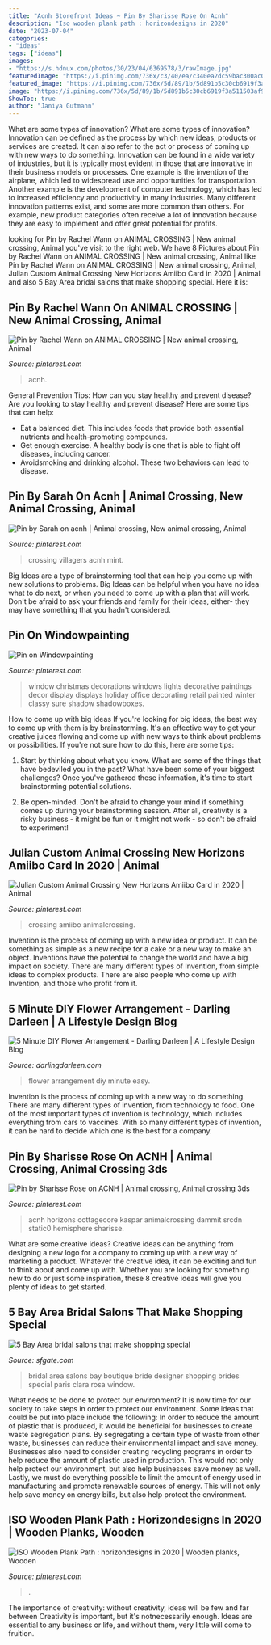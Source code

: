 ```yaml
---
title: "Acnh Storefront Ideas ~ Pin By Sharisse Rose On Acnh"
description: "Iso wooden plank path : horizondesigns in 2020"
date: "2023-07-04"
categories:
- "ideas"
tags: ["ideas"]
images:
- "https://s.hdnux.com/photos/30/23/04/6369578/3/rawImage.jpg"
featuredImage: "https://i.pinimg.com/736x/c3/40/ea/c340ea2dc59bac300ac0899ba053768e.jpg"
featured_image: "https://i.pinimg.com/736x/5d/89/1b/5d891b5c30cb6919f3a511503af9d818.jpg"
image: "https://i.pinimg.com/736x/5d/89/1b/5d891b5c30cb6919f3a511503af9d818.jpg"
ShowToc: true
author: "Janiya Gutmann"
---
```



What are some types of innovation?
What are some types of innovation? Innovation can be defined as the process by which new ideas, products or services are created. It can also refer to the act or process of coming up with new ways to do something. 
Innovation can be found in a wide variety of industries, but it is typically most evident in those that are innovative in their business models or processes. One example is the invention of the airplane, which led to widespread use and opportunities for transportation. Another example is the development of computer technology, which has led to increased efficiency and productivity in many industries. 
Many different innovation patterns exist, and some are more common than others. For example, new product categories often receive a lot of innovation because they are easy to implement and offer great potential for profits.

	

		
looking for Pin by Rachel Wann on ANIMAL CROSSING | New animal crossing, Animal you've visit to the right web. We have 8 Pictures about Pin by Rachel Wann on ANIMAL CROSSING | New animal crossing, Animal like Pin by Rachel Wann on ANIMAL CROSSING | New animal crossing, Animal, Julian Custom Animal Crossing New Horizons Amiibo Card in 2020 | Animal and also 5 Bay Area bridal salons that make shopping special. Here it is:
		
    
## Pin By Rachel Wann On ANIMAL CROSSING | New Animal Crossing, Animal

<img loading=lazy src="https://i.pinimg.com/736x/c3/40/ea/c340ea2dc59bac300ac0899ba053768e.jpg" onerror="this.onerror=null;this.src='https://tse3.mm.bing.net/th?id=OIP.S5IhShHwILa5rq3xEiylzgHaEK&amp;pid=15.1';" alt="Pin by Rachel Wann on ANIMAL CROSSING | New animal crossing, Animal">

_Source: pinterest.com_

>acnh. 

	

General Prevention Tips: How can you stay healthy and prevent disease?
Are you looking to stay healthy and prevent disease? Here are some tips that can help: 
- Eat a balanced diet. This includes foods that provide both essential nutrients and health-promoting compounds. 
- Get enough exercise. A healthy body is one that is able to fight off diseases, including cancer. 
- Avoidsmoking and drinking alcohol. These two behaviors can lead to disease.

    
## Pin By Sarah On Acnh | Animal Crossing, New Animal Crossing, Animal

<img loading=lazy src="https://i.pinimg.com/736x/bc/e0/3d/bce03d214f51a29882e4b51556d0a2a2.jpg" onerror="this.onerror=null;this.src='https://tse3.mm.bing.net/th?id=OIP.XmH5xp_EN2_7CNiWppGMyQHaEK&amp;pid=15.1';" alt="Pin by Sarah on acnh | Animal crossing, New animal crossing, Animal">

_Source: pinterest.com_

>crossing villagers acnh mint. 

	

Big Ideas are a type of brainstorming tool that can help you come up with new solutions to problems. Big Ideas can be helpful when you have no idea what to do next, or when you need to come up with a plan that will work. Don't be afraid to ask your friends and family for their ideas, either- they may have something that you hadn't considered.

    
## Pin On Windowpainting

<img loading=lazy src="https://i.pinimg.com/736x/6d/78/3b/6d783bd9332c125abc26d9d9842867e6--graphic-design-portfolios-decorative-windows.jpg" onerror="this.onerror=null;this.src='https://tse1.mm.bing.net/th?id=OIP.S9Aj5ywwHsM38_pdEqajfwHaJ3&amp;pid=15.1';" alt="Pin on Windowpainting">

_Source: pinterest.com_

>window christmas decorations windows lights decorative paintings decor display displays holiday office decorating retail painted winter classy sure shadow shadowboxes. 

	

How to come up with big ideas
If you're looking for big ideas, the best way to come up with them is by brainstorming. It's an effective way to get your creative juices flowing and come up with new ways to think about problems or possibilities. If you're not sure how to do this, here are some tips:
1. Start by thinking about what you know. What are some of the things that have bedeviled you in the past? What have been some of your biggest challenges? Once you've gathered these information, it's time to start brainstorming potential solutions.

2. Be open-minded. Don't be afraid to change your mind if something comes up during your brainstorming session. After all, creativity is a risky business - it might be fun or it might not work - so don't be afraid to experiment!


    
## Julian Custom Animal Crossing New Horizons Amiibo Card In 2020 | Animal

<img loading=lazy src="https://i.pinimg.com/736x/6f/a6/69/6fa66974d4f186e10dd00d25e450c1b7.jpg" onerror="this.onerror=null;this.src='https://tse1.mm.bing.net/th?id=OIP.AGswN9Zt1yzD6VKUQM8bwAHaLx&amp;pid=15.1';" alt="Julian Custom Animal Crossing New Horizons Amiibo Card in 2020 | Animal">

_Source: pinterest.com_

>crossing amiibo animalcrossing. 

	

Invention is the process of coming up with a new idea or product. It can be something as simple as a new recipe for a cake or a new way to make an object. Inventions have the potential to change the world and have a big impact on society. There are many different types of Invention, from simple ideas to complex products. There are also people who come up with Invention, and those who profit from it.

    
## 5 Minute DIY Flower Arrangement - Darling Darleen | A Lifestyle Design Blog

<img loading=lazy src="https://i1.wp.com/darlingdarleen.com/wp-content/uploads/2016/09/5-minute-flower-easy-arrangement.jpg?resize=683%2C1024&amp;ssl=1" onerror="this.onerror=null;this.src='https://tse3.mm.bing.net/th?id=OIP.5kqHw7i-vAs96sEL66n9xgHaLG&amp;pid=15.1';" alt="5 Minute DIY Flower Arrangement - Darling Darleen | A Lifestyle Design Blog">

_Source: darlingdarleen.com_

>flower arrangement diy minute easy. 

	

Invention is the process of coming up with a new way to do something. There are many different types of invention, from technology to food. One of the most important types of invention is technology, which includes everything from cars to vaccines. With so many different types of invention, it can be hard to decide which one is the best for a company.

    
## Pin By Sharisse Rose On ACNH | Animal Crossing, Animal Crossing 3ds

<img loading=lazy src="https://i.pinimg.com/736x/1d/e4/f8/1de4f84e16d3f7dc73d4d7bd0dbcd10f.jpg" onerror="this.onerror=null;this.src='https://tse3.mm.bing.net/th?id=OIP.HeDnnqwjBbj-hpERXcoiIAHaEK&amp;pid=15.1';" alt="Pin by Sharisse Rose on ACNH | Animal crossing, Animal crossing 3ds">

_Source: pinterest.com_

>acnh horizons cottagecore kaspar animalcrossing dammit srcdn static0 hemisphere sharisse. 

	

What are some creative ideas?
Creative ideas can be anything from designing a new logo for a company to coming up with a new way of marketing a product. Whatever the creative idea, it can be exciting and fun to think about and come up with. Whether you are looking for something new to do or just some inspiration, these 8 creative ideas will give you plenty of ideas to get started.

    
## 5 Bay Area Bridal Salons That Make Shopping Special

<img loading=lazy src="https://s.hdnux.com/photos/30/23/04/6369578/3/rawImage.jpg" onerror="this.onerror=null;this.src='https://tse2.mm.bing.net/th?id=OIP.YcGbdmPLrjai3UisiRvm1QHaE7&amp;pid=15.1';" alt="5 Bay Area bridal salons that make shopping special">

_Source: sfgate.com_

>bridal area salons bay boutique bride designer shopping brides special paris clara rosa window. 

	

What needs to be done to protect our environment?
It is now time for our society to take steps in order to protect our environment. Some ideas that could be put into place include the following:
In order to reduce the amount of plastic that is produced, it would be beneficial for businesses to create waste segregation plans. By segregating a certain type of waste from other waste, businesses can reduce their environmental impact and save money. Businesses also need to consider creating recycling programs in order to help reduce the amount of plastic used in production. This would not only help protect our environment, but also help businesses save money as well. Lastly, we must do everything possible to limit the amount of energy used in manufacturing and promote renewable sources of energy. This will not only help save money on energy bills, but also help protect the environment.

    
## ISO Wooden Plank Path : Horizondesigns In 2020 | Wooden Planks, Wooden

<img loading=lazy src="https://i.pinimg.com/736x/5d/89/1b/5d891b5c30cb6919f3a511503af9d818.jpg" onerror="this.onerror=null;this.src='https://tse4.mm.bing.net/th?id=OIP.0u1BYqKC616J3B277DQyVgHaKc&amp;pid=15.1';" alt="ISO Wooden Plank Path : horizondesigns in 2020 | Wooden planks, Wooden">

_Source: pinterest.com_

>. 

	

The importance of creativity: without creativity, ideas will be few and far between
Creativity is important, but it's notnecessarily enough. Ideas are essential to any business or life, and without them, very little will come to fruition.

